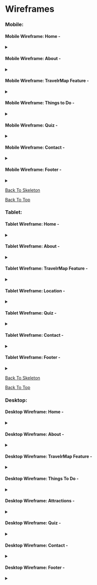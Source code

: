 # Wireframes

### Mobile:

#### Mobile Wireframe: Home - 
<details><summary></summary>

![Mobile Wireframe: Home](assets/wireframes/mobile/mobile_home_wireframe.png)
</details>

#### Mobile Wireframe: About - 
<details><summary></summary>

![Mobile Wireframe: About](assets/wireframes/mobile/mobile_about_wireframe.png)
</details>

#### Mobile Wireframe: TravelrMap Feature - 
<details><summary></summary>

![Mobile Wireframe: TravelrMap](assets/wireframes/mobile/mobile_map_wireframe.png)
</details>

#### Mobile Wireframe: Things to Do - 
<details><summary></summary>

![Mobile Wireframe: Things to Do](assets/wireframes/mobile/mobile_things_to_do_wireframe.png)

</details>

#### Mobile Wireframe: Quiz -
<details><summary></summary>

![Mobile Wireframe: Quiz](assets/wireframes/mobile/mobile_quiz_wireframe.png)
</details>

#### Mobile Wireframe: Contact - 
<details><summary></summary>

![Mobile Wireframe: Contact](assets/wireframes/mobile/mobile_contact_wireframe.png)
</details>

#### Mobile Wireframe: Footer - 
<details><summary></summary>

![Mobile Wireframe: Footer](assets/wireframes/mobile/mobile_footer_wireframe.png)
</details>

[Back To Skeleton](#skeleton)

[Back To Top](#travelrmap)

### Tablet:

#### Tablet Wireframe: Home - 
<details><summary></summary>

![Tablet Wireframe: Home](assets/wireframes/tablet/tablet_home_wireframe.png)
</details>

#### Tablet Wireframe: About - 
<details><summary></summary>

![Tablet Wireframe: About](assets/wireframes/tablet/tablet_about_wireframe.png)
</details>

#### Tablet Wireframe: TravelrMap Feature -
<details><summary></summary>

![Tablet Wireframe: TravelrMap Feature](assets/wireframes/tablet/tablet_map_wireframe.png)
</details>

#### Tablet Wireframe: Location - 
<details><summary></summary>

![Tablet Wireframe: Location](assets/wireframes/tablet/tablet_location_wireframe.png)
</details>

#### Tablet Wireframe: Quiz - 
<details><summary></summary>

![Tablet Wireframe: Quiz](assets/wireframes/tablet/tablet_quiz_wireframe.png)
</details>

#### Tablet Wireframe: Contact - 
<details><summary></summary>

![Tablet Wireframe: Contact](assets/wireframes/tablet/tablet_contact_wireframe.png)
</details>

#### Tablet Wireframe: Footer - 
<details><summary></summary>

![Tablet Wireframe: Footer](assets/wireframes/tablet/tablet_footer_wireframe.png)
</details>

[Back To Skeleton](#skeleton)

[Back To Top](#travelrmap)

### Desktop:

#### Desktop Wireframe: Home - 
<details><summary></summary>

![Desktop Wireframe: Home](assets/wireframes/desktop/desktop_home_wireframe.png)
</details>

#### Desktop Wireframe: About - 
<details><summary></summary>

![Desktop Wireframe: About](assets/wireframes/desktop/desktop_about_wireframe.png)
</details>

#### Desktop Wireframe: TravelrMap Feature - 
<details><summary></summary>

![Desktop Wireframe: TravelrMap Feature](assets/wireframes/desktop/desktop_map_wireframe.png)
</details>

#### Desktop Wireframe: Things To Do - 
<details><summary></summary>

![Desktop Wireframe: Things To Do](assets/wireframes/desktop/desktop_things_todo_wireframe.png)
</details>

#### Desktop Wireframe: Attractions - 
<details><summary></summary>

![Desktop Wireframe: Attractions](assets/wireframes/desktop/desktop_attractions_wireframe.png)
</details>

#### Desktop Wireframe: Quiz - 
<details><summary></summary>

![Desktop Wireframe: Quiz](assets/wireframes/desktop/desktop_quiz_wireframe.png)
</details>

#### Desktop Wireframe: Contact - 
<details><summary></summary>

![Desktop Wireframe: Contact](assets/wireframes/desktop/desktop_contact_wireframe.png)
</details>

#### Desktop Wireframe: Footer - 
<details><summary></summary>

![Desktop Wireframe: Footer](assets/wireframes/desktop/desktop_footer_wireframe.png)
</details>
